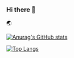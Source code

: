 ### Hi there 👋
🌏 

[![Anurag's GitHub stats](https://github-readme-stats.vercel.app/api?username=davidboybob)](https://github.com/anuraghazra/github-readme-stats)

[![Top Langs](https://github-readme-stats.vercel.app/api/top-langs/?username=davidboybob&layout=compact)](https://github.com/anuraghazra/github-readme-stats)
<!--
**davidboybob/davidboybob** is a ✨ _special_ ✨ repository because its `README.md` (this file) appears on your GitHub profile.

Here are some ideas to get you started:

- 🔭 I’m currently working on ...
- 🌱 I’m currently learning ...
- 👯 I’m looking to collaborate on ...
- 🤔 I’m looking for help with ...
- 💬 Ask me about ...
- 📫 How to reach me: ...
- 😄 Pronouns: ...
- ⚡ Fun fact: ...
-->
